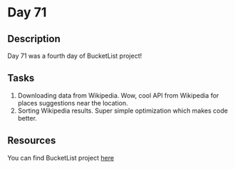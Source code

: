 # Day 71

## Description

Day 71 was a fourth day of BucketList project!

## Tasks

1. Downloading data from Wikipedia. Wow, cool API from Wikipedia for places suggestions near the location.
2. Sorting Wikipedia results. Super simple optimization which makes code better.

## Resources

You can find BucketList project [here](/Sources/BucketList/)
